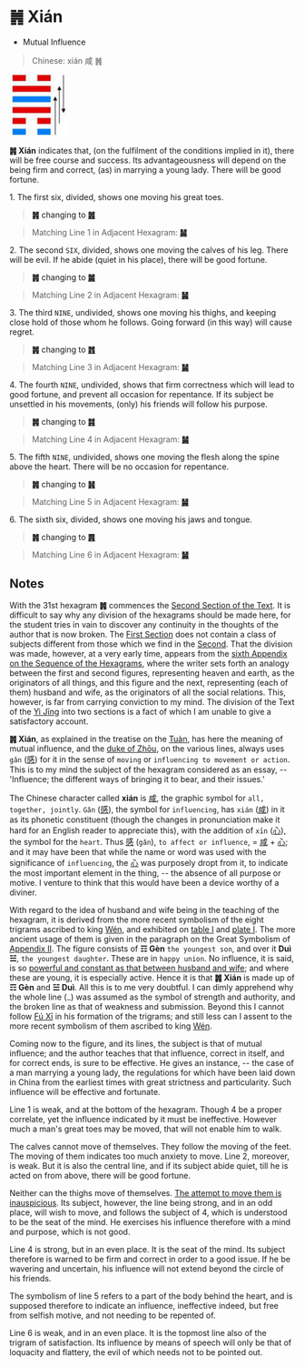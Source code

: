 # ䷞ Xián

* Mutual Influence

> Chinese: xián 咸 ䷞

<a id="p-123"/>

<img src="../shapes/31.10.png" width="101" alt="咸">

**䷞ Xián** indicates that, (on the fulfilment of the conditions implied in it), there will be free course and success.
Its advantageousness will depend on the being firm and correct, (as) in marrying a young lady. There will be good fortune.

1.<a id="31.1"/> The first six, divided, shows one moving his great toes.

> **䷞** changing to [**䷰**](e99da9ge.md)

> Matching Line 1 in Adjacent Hexagram: [**䷟**](e68192heng.md#32.1)

2.<a id="31.2"/> The second `SIX`, divided, shows one moving the calves of his leg. There will be evil. If he abide (quiet in his place), there will be good fortune.

> **䷞** changing to [**䷛**](e5a4a7e8bf87daguo.md)

> Matching Line 2 in Adjacent Hexagram: [**䷟**](e68192heng.md#32.2)

3.<a id="31.3"/> The third `NINE`, undivided, shows one moving his thighs, and keeping close hold of those whom he follows. Going forward (in this way) will cause regret.

> **䷞** changing to [**䷬**](e89083cui.md)

> Matching Line 3 in Adjacent Hexagram: [**䷟**](e68192heng.md#32.3)

4.<a id="31.4"/> The fourth `NINE`, undivided, shows that firm correctness which will lead to good fortune, and prevent all occasion for repentance. If its subject be unsettled in his movements, (only) his friends will follow his purpose.

> **䷞** changing to [**䷦**](e8b987jian.md)

> Matching Line 4 in Adjacent Hexagram: [**䷟**](e68192heng.md#32.4)

5.<a id="31.5"/> The fifth `NINE`, undivided, shows one moving the flesh along the spine above the heart. There will be no occasion for repentance.

<a id="p-124"/>

> **䷞** changing to [**䷽**](e5b08fe8bf87xiaoguo.md)

> Matching Line 5 in Adjacent Hexagram: [**䷟**](e68192heng.md#32.5)

6.<a id="31.6"/> The sixth six, divided, shows one moving his jaws and tongue.

> **䷞** changing to [**䷠**](e981afdun.md)

> Matching Line 6 in Adjacent Hexagram: [**䷟**](e68192heng.md#32.6)

## Notes

With the 31st hexagram **䷞** commences the [Second Section of the Text](https://zh.wikipedia.org/wiki/周易六十四卦列表#下經). It is difficult to say why any division of the hexagrams should be made here, for the student tries in vain to discover any continuity in the thoughts of the author that is now broken. The [First Section](https://zh.wikipedia.org/wiki/周易六十四卦列表#上經) does not contain a class of subjects different from those which we find in the [Second](https://zh.wikipedia.org/wiki/周易六十四卦列表#下經). That the division was made, however, at a very early time, appears from the [sixth Appendix on the Sequence of the Hexagrams](appendix06s1.md), where the writer sets forth an analogy between the first and second figures, representing heaven and earth, as the originators of all things, and this figure and the next, representing (each of them) husband and wife, as the originators of all the social relations. This, however, is far from carrying conviction to my mind. The division of the Text of the [Yì Jīng](https://ctext.org/book-of-changes) into two sections is a fact of which I am unable to give a satisfactory account.

**䷞ Xián**, as explained in the treatise on the [Tuàn](https://ctext.org/book-of-changes/tuan-zhuan), has here the meaning of mutual influence, and the [duke of Zhōu](https://en.wikipedia.org/wiki/Duke_of_Zhou), on the various lines, always uses `gǎn` ([感](https://ctext.org/dictionary.pl?if=en&char=感)) for it in the sense of `moving` or `influencing to movement or action`. This is to my mind the subject of the hexagram considered as an essay, -- 'Influence; the different ways of bringing it to bear, and their issues.'

The Chinese character called **xián** is [咸](https://ctext.org/dictionary.pl?if=en&char=咸), the graphic symbol for `all, together, jointly`. `Gǎn` ([感](https://ctext.org/dictionary.pl?if=en&char=感)), the symbol for `influencing`, has `xián` ([咸](https://ctext.org/dictionary.pl?if=en&char=咸)) in it as its phonetic constituent (though the changes in pronunciation make it hard for an English reader to appreciate this), with the addition of `xīn` ([心](https://ctext.org/dictionary.pl?if=en&char=心)), the symbol for the `heart`. Thus [感](https://ctext.org/dictionary.pl?if=en&char=感) (`gǎn`), `to affect or influence`, = [咸](https://ctext.org/dictionary.pl?if=en&char=咸) + [心](https://ctext.org/dictionary.pl?if=en&char=心); and it may have been that while the name or word was used with the significance of `influencing`, the [心](https://ctext.org/dictionary.pl?if=en&char=心) was purposely dropt from it, to indicate the most important element in the thing, -- the absence of all purpose or motive. I venture to think that this would have been a device worthy of a diviner.

With regard to the idea of husband and wife being in the teaching of the hexagram, it is derived from the more recent symbolism of the eight trigrams ascribed to king [Wén](https://en.wikipedia.org/wiki/King_Wen_of_Zhou), and exhibited on [table I](King_Wen_Table.png) and [plate I](later_heaven.jpg). The more ancient usage of them is given in the paragraph on the Great Symbolism of [Appendix II](appendix02s1.md). The figure consists of **☶ Gèn** `the youngest son`, and over it **Duì ☱**, `the youngest daughter`. These are in `happy union`. No influence, it is said, is so [powerful and constant as that between husband and wife](e68192heng.md#p-125); and where these are young, it is especially active. Hence it is that **䷞ Xián** is made up of **☶ Gèn** and **☱ Duì**. All this is to me very doubtful. I can dimly apprehend why the whole line (`⚊`) was assumed as the symbol of strength and authority, and the broken line as that of weakness and submission. Beyond this I cannot follow [Fú Xī](https://en.wikipedia.org/wiki/Fuxi) in his formation of the trigrams; and still less can I assent to the more recent symbolism of them ascribed to king [Wén](https://en.wikipedia.org/wiki/King_Wen_of_Zhou).

Coming now to the figure, and its lines, the subject is that of mutual influence; and the author teaches that that influence, correct in itself, and for correct ends, is sure to be effective. He gives an instance, -- the case of a man marrying a young lady, the regulations for which have been laid down in China from the earliest times with great strictness and particularity. Such influence will be effective and fortunate.

Line 1 is weak, and at the bottom of the hexagram. Though 4 be a proper correlate, yet the influence indicated by it must be ineffective. However much a man's great toes may be moved, that will not enable him to walk.

The calves cannot move of themselves. They follow the moving of the feet. The moving of them indicates too much anxiety to move. Line 2, moreover, is weak. But it is also the central line, and if its subject abide quiet, till he is acted on from above, there will be good fortune.

Neither can the thighs move of themselves. [The attempt to move them is inauspicious](e68192heng.md#p-126). Its subject, however, the line being strong, and in an odd place, will wish to move, and follows the subject of 4, which is understood to be the seat of the mind. He exercises his influence therefore with a mind and purpose, which is not good.

Line 4 is strong, but in an even place. It is the seat of the mind. Its subject therefore is warned to be firm and correct in order to a good issue. If he be wavering and uncertain, his influence will not extend beyond the circle of his friends.

The symbolism of line 5 refers to a part of the body behind the heart, and is supposed therefore to indicate an influence, ineffective indeed, but free from selfish motive, and not needing to be repented of.

Line 6 is weak, and in an even place. It is the topmost line also of the trigram of satisfaction. Its influence by means of speech will only be that of loquacity and flattery, the evil of which needs not to be pointed out.
